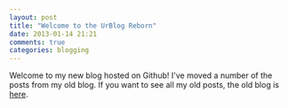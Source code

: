 ```yaml
---
layout: post
title: "Welcome to the UrBlog Reborn"
date: 2013-01-14 21:21
comments: true
categories: blogging 
---
```

Welcome to my new blog hosted on Github!  I've moved a number of the posts from my old blog.  If you want to see all my old posts, the old blog is <a href="http://www.jroller.com/jurberg/">here</a>.
